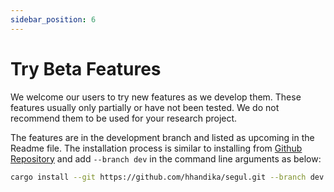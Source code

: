 ```yaml
---
sidebar_position: 6
---
```

# Try Beta Features

We welcome our users to try new features as we develop them. These features usually only partially or have not been tested. We do not recommend them to be used for your research project.

The features are in the development branch and listed as upcoming in the Readme file. The installation process is similar to installing from [Github Repository](./install_source) and add `--branch dev` in the command line arguments as below:

```Bash
cargo install --git https://github.com/hhandika/segul.git --branch dev
```
